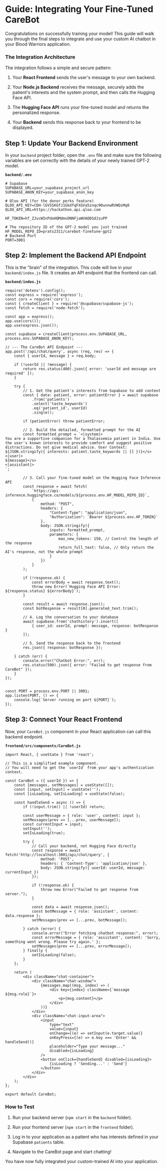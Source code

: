 


# Guide: Integrating Your Fine-Tuned CareBot

Congratulations on successfully training your model! This guide will walk you through the final steps to integrate and use your custom AI chatbot in your Blood Warriors application.

### **The Integration Architecture**

The integration follows a simple and secure pattern:

1.  Your **React Frontend** sends the user's message to your own backend.
    
2.  Your **Node.js Backend** receives the message, securely adds the patient's interests and the system prompt, and then calls the Hugging Face API.
    
3.  The **Hugging Face API** runs your fine-tuned model and returns the personalized response.
    
4.  Your **Backend** sends this response back to your frontend to be displayed.
    

## Step 1: Update Your Backend Environment

In your `backend` project folder, open the `.env` file and make sure the following variables are set correctly with the details of your newly trained GPT-2 model.

**`backend/.env`**

```
# Supabase
SUPABASE_URL=your_supabase_project_url
SUPABASE_ANON_KEY=your_supabase_anon_key

# Qloo API (for the donor perks feature)
QLOO_API_KEY=CDH-lGV5SKGfJ1GkdfqFXGVa5znqc90unnwRVWQsMq0
QLOO_API_URL=https://hackathon.api.qloo.com

HF_TOKEN=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

# The repository ID of the GPT-2 model you just trained
HF_MODEL_REPO_ID=prats2311/carebot-finetune-gpt2
# Backend Port
PORT=3001

```

## Step 2: Implement the Backend API Endpoint

This is the "brain" of the integration. This code will live in your `backend/index.js` file. It creates an API endpoint that the frontend can call.

**`backend/index.js`**

```
require('dotenv').config();
const express = require('express');
const cors = require('cors');
const { createClient } = require('@supabase/supabase-js');
const fetch = require('node-fetch');

const app = express();
app.use(cors());
app.use(express.json());

const supabase = createClient(process.env.SUPABASE_URL, process.env.SUPABASE_ANON_KEY);

// --- The CareBot API Endpoint ---
app.post('/api/chat/query', async (req, res) => {
    const { userId, message } = req.body;

    if (!userId || !message) {
        return res.status(400).json({ error: 'userId and message are required' });
    }

    try {
        // 1. Get the patient's interests from Supabase to add context
        const { data: patient, error: patientError } = await supabase
            .from('patients')
            .select('taste_keywords')
            .eq('patient_id', userId)
            .single();

        if (patientError) throw patientError;

        // 2. Build the detailed, formatted prompt for the AI
        const formatted_prompt = `<|system|>
You are a supportive companion for a Thalassemia patient in India. Use the user's known interests to provide comfort and suggest positive distractions. Do not give medical advice. User Context: ${JSON.stringify({ interests: patient.taste_keywords || [] })}</s>
<|user|>
${message}</s>
<|assistant|>
`;

        // 3. Call your fine-tuned model on the Hugging Face Inference API
        const response = await fetch(
            `https://api-inference.huggingface.co/models/${process.env.HF_MODEL_REPO_ID}`,
            {
                method: "POST",
                headers: {
                    "Content-Type": "application/json",
                    "Authorization": `Bearer ${process.env.HF_TOKEN}`
                },
                body: JSON.stringify({
                    inputs: formatted_prompt,
                    parameters: { 
                        max_new_tokens: 150, // Control the length of the response
                        return_full_text: false, // Only return the AI's response, not the whole prompt
                    }
                })
            }
        );

        if (!response.ok) {
            const errorBody = await response.text();
            throw new Error(`Hugging Face API Error: ${response.status} ${errorBody}`);
        }

        const result = await response.json();
        const botResponse = result[0].generated_text.trim();
        
        // 4. Log the conversation to your database
        await supabase.from('chathistory').insert([
            { user_id: userId, prompt: message, response: botResponse }
        ]);

        // 5. Send the response back to the frontend
        res.json({ response: botResponse });

    } catch (err) {
        console.error("Chatbot Error:", err);
        res.status(500).json({ error: "Failed to get response from CareBot" });
    }
});


const PORT = process.env.PORT || 3001;
app.listen(PORT, () => {
    console.log(`Server running on port ${PORT}`);
});

```

## Step 3: Connect Your React Frontend

Now, your `CareBot.js` component in your React application can call this backend endpoint.

**`frontend/src/components/CareBot.js`**

```
import React, { useState } from 'react';

// This is a simplified example component.
// You will need to get the `userId` from your app's authentication context.

const CareBot = ({ userId }) => {
    const [messages, setMessages] = useState([]);
    const [input, setInput] = useState('');
    const [isLoading, setIsLoading] = useState(false);

    const handleSend = async () => {
        if (!input.trim() || !userId) return;

        const userMessage = { role: 'user', content: input };
        setMessages(prev => [...prev, userMessage]);
        const currentInput = input;
        setInput('');
        setIsLoading(true);

        try {
            // Call your backend, not Hugging Face directly
            const response = await fetch('http://localhost:3001/api/chat/query', {
                method: 'POST',
                headers: { 'Content-Type': 'application/json' },
                body: JSON.stringify({ userId: userId, message: currentInput })
            });

            if (!response.ok) {
                throw new Error("Failed to get response from server.");
            }

            const data = await response.json();
            const botMessage = { role: 'assistant', content: data.response };
            setMessages(prev => [...prev, botMessage]);

        } catch (error) {
            console.error("Error fetching chatbot response:", error);
            const errorMessage = { role: 'assistant', content: 'Sorry, something went wrong. Please try again.' };
            setMessages(prev => [...prev, errorMessage]);
        } finally {
            setIsLoading(false);
        }
    };

    return (
        <div className="chat-container">
            <div className="chat-window">
                {messages.map((msg, index) => (
                    <div key={index} className={`message ${msg.role}`}>
                        <p>{msg.content}</p>
                    </div>
                ))}
            </div>
            <div className="chat-input-area">
                <input
                    type="text"
                    value={input}
                    onChange={(e) => setInput(e.target.value)}
                    onKeyPress={(e) => e.key === 'Enter' && handleSend()}
                    placeholder="Type your message..."
                    disabled={isLoading}
                />
                <button onClick={handleSend} disabled={isLoading}>
                    {isLoading ? 'Sending...' : 'Send'}
                </button>
            </div>
        </div>
    );
};

export default CareBot;

```

### **How to Test**

1.  Run your backend server (`npm start` in the `backend` folder).
    
2.  Run your frontend server (`npm start` in the `frontend` folder).
    
3.  Log in to your application as a patient who has interests defined in your Supabase `patients` table.
    
4.  Navigate to the CareBot page and start chatting!
    

You have now fully integrated your custom-trained AI into your application.